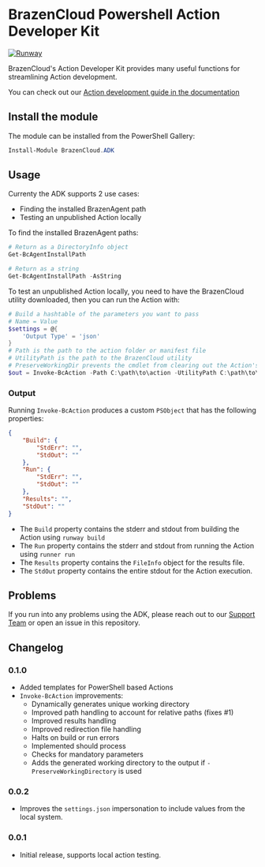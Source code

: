 # BrazenCloud Powershell Action Developer Kit

[![Runway](https://img.shields.io/powershellgallery/v/BrazenCloud.ADK.svg?style=flat-square&label=BrazenCloud.ADK "BrazenCloud.ADK")](https://www.powershellgallery.com/packages/BrazenCloud.ADK/)

BrazenCloud's Action Developer Kit provides many useful functions for streamlining Action development.

You can check out our [Action development guide in the documentation](https://docs.runway.host/runway-documentation/action-developer-guides/overview)

## Install the module

The module can be installed from the PowerShell Gallery:

```powershell
Install-Module BrazenCloud.ADK
```

## Usage

Currenty the ADK supports 2 use cases:

- Finding the installed BrazenAgent path
- Testing an unpublished Action locally

To find the installed BrazenAgent paths:

```PowerShell
# Return as a DirectoryInfo object
Get-BcAgentInstallPath

# Return as a string
Get-BcAgentInstallPath -AsString
```

To test an unpublished Action locally, you need to have the BrazenCloud utility downloaded, then you can run the Action with:

```powershell
# Build a hashtable of the parameters you want to pass
# Name = Value
$settings = @{
    'Output Type' = 'json'
}
# Path is the path to the action folder or manifest file
# UtilityPath is the path to the BrazenCloud utility
# PreserveWorkingDir prevents the cmdlet from clearing out the Action's working directory
$out = Invoke-BcAction -Path C:\path\to\action -UtilityPath C:\path\to\runway.exe -Settings $settings -PreserveWorkingDir
```

### Output

Running `Invoke-BcAction` produces a custom `PSObject` that has the following properties:

```json
{
    "Build": {
        "StdErr": "",
        "StdOut": ""
    },
    "Run": {
        "StdErr": "",
        "StdOut": ""
    },
    "Results": "",
    "StdOut": ""
}
```

- The `Build` property contains the stderr and stdout from building the Action using `runway build`
- The `Run` property contains the stderr and stdout from running the Action using `runner run`
- The `Results` property contains the `FileInfo` object for the results file.
- The `StdOut` property contains the entire stdout for the Action execution.

## Problems

If you run into any problems using the ADK, please reach out to our [Support Team](mailto:support@brazencloud.io) or open an issue in this repository.

## Changelog

### 0.1.0

- Added templates for PowerShell based Actions
- `Invoke-BcAction` improvements:
  - Dynamically generates unique working directory
  - Improved path handling to account for relative paths (fixes #1)
  - Improved results handling
  - Improved redirection file handling
  - Halts on build or run errors
  - Implemented should process
  - Checks for mandatory parameters
  - Adds the generated working directory to the output if `-PreserveWorkingDirectory` is used

### 0.0.2

- Improves the `settings.json` impersonation to include values from the local system.

### 0.0.1

- Initial release, supports local action testing.